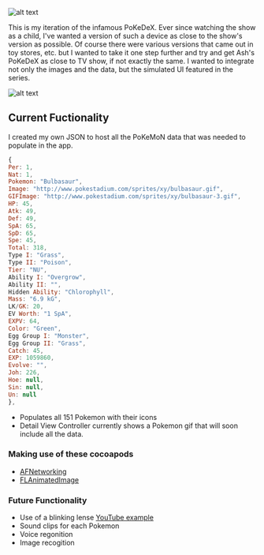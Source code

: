 ![alt text](http://cdn.bulbagarden.net/upload/thumb/1/1b/Pokedex_logo.png/250px-Pokedex_logo.png "PoKeDeX Logo")

This is my iteration of the infamous PoKeDeX. Ever since watching the show as a child, I've wanted a version of such a device as close to the show's version as possible. Of course there were various versions that came out in toy stores, etc. but I wanted to take it one step further and try and get Ash's PoKeDeX as close to TV show, if not exactly the same. I wanted to integrate not only the images and the data, but the simulated UI featured in the series. 

![alt text](http://assets4.pokemon.com/assets/cms2/img/watch-pokemon-tv/seasons/season01/season01_ep42_ss01.jpg "PoKeDex Example")

## Current Fuctionality 

I created my own JSON to host all the PoKeMoN data that was needed to populate in the app.

```javascript 
{
Per: 1,
Nat: 1,
Pokemon: "Bulbasaur",
Image: "http://www.pokestadium.com/sprites/xy/bulbasaur.gif",
GIFImage: "http://www.pokestadium.com/sprites/xy/bulbasaur-3.gif",
HP: 45,
Atk: 49,
Def: 49,
SpA: 65,
SpD: 65,
Spe: 45,
Total: 318,
Type I: "Grass",
Type II: "Poison",
Tier: "NU",
Ability I: "Overgrow",
Ability II: "",
Hidden Ability: "Chlorophyll",
Mass: "6.9 kG",
LK/GK: 20,
EV Worth: "1 SpA",
EXPV: 64,
Color: "Green",
Egg Group I: "Monster",
Egg Group II: "Grass",
Catch: 45,
EXP: 1059860,
Evolve: "",
Joh: 226,
Hoe: null,
Sin: null,
Un: null
},
```

- Populates all 151 Pokemon with their icons 
- Detail View Controller currently shows a Pokemon gif that will soon include all the data.

### Making use of these cocoapods
- [AFNetworking](https://github.com/AFNetworking/AFNetworking)
- [FLAnimatedImage](https://github.com/Flipboard/FLAnimatedImage)

### Future  Functionality 
- Use of a blinking lense [YouTube example](https://www.youtube.com/watch?v=He1g6IZBUE0)
- Sound clips for each Pokemon
- Voice regonition
- Image recogition






